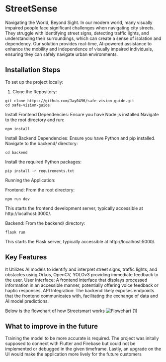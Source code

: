 # StreetSense
Navigating the World, Beyond Sight. 
In our modern world, many visually impaired people face significant challenges when navigating city streets. They struggle with identifying street signs, detecting traffic lights, and understanding their surroundings, which can create a sense of isolation and dependency. Our solution provides real-time, AI-powered assistance to enhance the mobility and independence of visually impaired individuals, ensuring they can safely navigate urban environments.

## Installation Steps
To set up the project locally:

1. Clone the Repository:
```
git clone https://github.com/Jay0496/safe-vision-guide.git
cd safe-vision-guide
```
Install Frontend Dependencies:
Ensure you have Node.js installed.​
Navigate to the root directory and run:​
```
npm install
```
Install Backend Dependencies:
Ensure you have Python and pip installed.​
Navigate to the backend/ directory:​
```
cd backend
```
Install the required Python packages:​
```
pip install -r requirements.txt
```
Running the Application:

Frontend: From the root directory:​
```
npm run dev
```
This starts the frontend development server, typically accessible at http://localhost:3000/.

Backend: From the backend/ directory:​
```
flask run
```
This starts the Flask server, typically accessible at http://localhost:5000/.

## Key Features
It Utilizes AI models to identify and interpret street signs, traffic lights, and obstacles using Orkus, OpenCV, YOLOv3 providing immediate feedback to the user.​
User Interface: A frontend interface that displays processed information in an accessible manner, potentially offering voice feedback or haptic responses.​
API Integration: The backend likely exposes endpoints that the frontend communicates with, facilitating the exchange of data and AI model predictions.

Below is the flowchart of how Streetsmart works
![Flowchart (1)](https://github.com/user-attachments/assets/0211bd15-0982-4ba2-8157-4bc3b585a090)

## What to improve in the future
Training the model to be more accurate is required. The project was initally supposed to connect with Flutter and Firebase but could not be implemented or debugged in the given timeframe. Lastly, an upgrade on the UI would make the application more lively for the future customers




